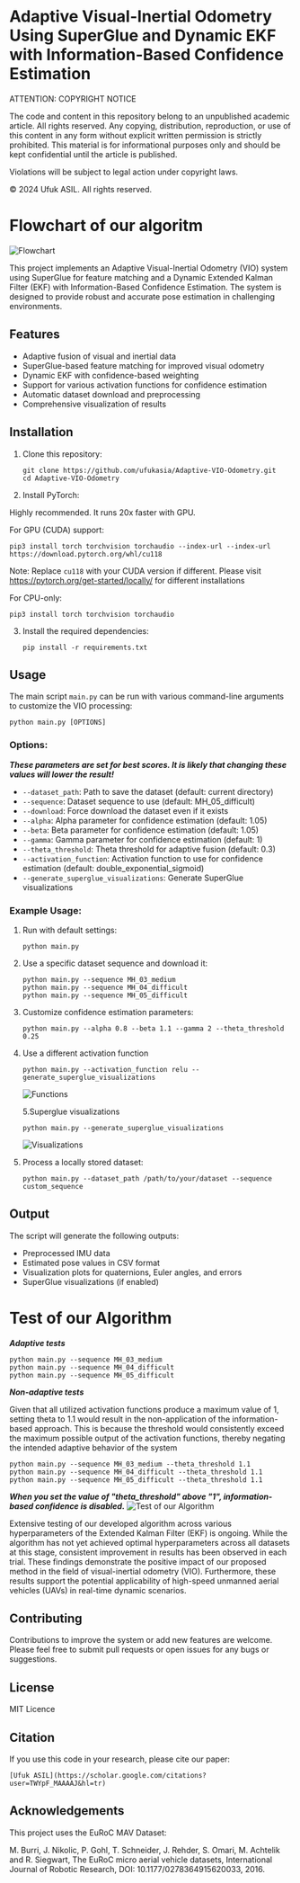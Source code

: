 # Adaptive Visual-Inertial Odometry Using SuperGlue and Dynamic EKF with Information-Based Confidence Estimation

ATTENTION: COPYRIGHT NOTICE

The code and content in this repository belong to an unpublished academic article. All rights reserved. Any copying, distribution, reproduction, or use of this content in any form without explicit written permission is strictly prohibited. This material is for informational purposes only and should be kept confidential until the article is published.

Violations will be subject to legal action under copyright laws.

© 2024 Ufuk ASIL. All rights reserved.


# Flowchart of our algoritm

![Flowchart](diagram.png)



This project implements an Adaptive Visual-Inertial Odometry (VIO) system using SuperGlue for feature matching and a Dynamic Extended Kalman Filter (EKF) with Information-Based Confidence Estimation. The system is designed to provide robust and accurate pose estimation in challenging environments.

## Features

- Adaptive fusion of visual and inertial data
- SuperGlue-based feature matching for improved visual odometry
- Dynamic EKF with confidence-based weighting
- Support for various activation functions for confidence estimation
- Automatic dataset download and preprocessing
- Comprehensive visualization of results

## Installation

1. Clone this repository:
   ```
   git clone https://github.com/ufukasia/Adaptive-VIO-Odometry.git
   cd Adaptive-VIO-Odometry
   ```





2. Install PyTorch:

Highly recommended. It runs 20x faster with GPU.
   
For GPU (CUDA) support:
   ```
   pip3 install torch torchvision torchaudio --index-url --index-url https://download.pytorch.org/whl/cu118
   ```
   Note: Replace `cu118` with your CUDA version if different.   Please visit https://pytorch.org/get-started/locally/ for different installations

 

   For CPU-only:
   ```
   pip3 install torch torchvision torchaudio
   ```
   
3. Install the required dependencies:
   ```
   pip install -r requirements.txt
   ```






## Usage

The main script `main.py` can be run with various command-line arguments to customize the VIO processing:

```
python main.py [OPTIONS]
```

### Options:
***These parameters are set for best scores. It is likely that changing these values ​​will lower the result!***


- `--dataset_path`: Path to save the dataset (default: current directory)
- `--sequence`: Dataset sequence to use (default: MH_05_difficult)
- `--download`: Force download the dataset even if it exists
- `--alpha`: Alpha parameter for confidence estimation (default: 1.05)
- `--beta`: Beta parameter for confidence estimation (default: 1.05)
- `--gamma`: Gamma parameter for confidence estimation (default: 1)
- `--theta_threshold`: Theta threshold for adaptive fusion (default: 0.3)
- `--activation_function`: Activation function to use for confidence estimation (default: double_exponential_sigmoid)
- `--generate_superglue_visualizations`: Generate SuperGlue visualizations

### Example Usage:

1. Run with default settings:
   ```
   python main.py
   ```

2. Use a specific dataset sequence and download it:
   ```
   python main.py --sequence MH_03_medium
   python main.py --sequence MH_04_difficult
   python main.py --sequence MH_05_difficult

   ```

3. Customize confidence estimation parameters:
   ```
   python main.py --alpha 0.8 --beta 1.1 --gamma 2 --theta_threshold 0.25
   ```

4. Use a different activation function
   ```
   python main.py --activation_function relu --generate_superglue_visualizations
   ```
   ![Functions](Used_activation_functions_4x2.png)




   5.Superglue visualizations
      ```
      python main.py --generate_superglue_visualizations
      ```

   ![Visualizations](super-out_MH_05_difficult/superglue_match_0090.png)


6. Process a locally stored dataset:
   ```
   python main.py --dataset_path /path/to/your/dataset --sequence custom_sequence
   ```

## Output

The script will generate the following outputs:

- Preprocessed IMU data
- Estimated pose values in CSV format
- Visualization plots for quaternions, Euler angles, and errors
- SuperGlue visualizations (if enabled)

# Test of our Algorithm

***Adaptive tests***
```
python main.py --sequence MH_03_medium
python main.py --sequence MH_04_difficult
python main.py --sequence MH_05_difficult
```
***Non-adaptive tests***

Given that all utilized activation functions produce a maximum value of 1, setting theta to 1.1 would result in the non-application of the information-based approach. This is because the threshold would consistently exceed the maximum possible output of the activation functions, thereby negating the intended adaptive behavior of the system

```
python main.py --sequence MH_03_medium --theta_threshold 1.1
python main.py --sequence MH_04_difficult --theta_threshold 1.1
python main.py --sequence MH_05_difficult --theta_threshold 1.1
```



***When you set the value of "theta_threshold" above "1", information-based confidence is disabled.***
![Test of our Algorithm](error_score_plots.png)

Extensive testing of our developed algorithm across various hyperparameters of the Extended Kalman Filter (EKF) is ongoing. While the algorithm has not yet achieved optimal hyperparameters across all datasets at this stage, consistent improvement in results has been observed in each trial. These findings demonstrate the positive impact of our proposed method in the field of visual-inertial odometry (VIO). Furthermore, these results support the potential applicability of high-speed unmanned aerial vehicles (UAVs) in real-time dynamic scenarios.




## Contributing

Contributions to improve the system or add new features are welcome. Please feel free to submit pull requests or open issues for any bugs or suggestions.

## License

MIT Licence

## Citation

If you use this code in your research, please cite our paper:

```
[Ufuk ASIL](https://scholar.google.com/citations?user=TWYpF_MAAAAJ&hl=tr)
```

## Acknowledgements

This project uses the EuRoC MAV Dataset:

M. Burri, J. Nikolic, P. Gohl, T. Schneider, J. Rehder, S. Omari, M. Achtelik and R. Siegwart, The EuRoC micro aerial vehicle datasets, International Journal of Robotic Research, DOI: 10.1177/0278364915620033, 2016.
